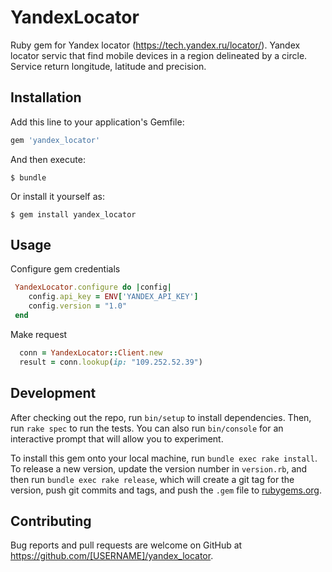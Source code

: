 # YandexLocator

Ruby gem for Yandex locator (https://tech.yandex.ru/locator/). Yandex locator servic that find mobile devices in a region delineated by a circle. Service return longitude, latitude and precision. 

## Installation

Add this line to your application's Gemfile:

```ruby
gem 'yandex_locator'
```

And then execute:

    $ bundle

Or install it yourself as:

    $ gem install yandex_locator

## Usage

Configure gem credentials 

```ruby
 YandexLocator.configure do |config|
    config.api_key = ENV['YANDEX_API_KEY']
    config.version = "1.0"
 end
```

Make request

```ruby
  conn = YandexLocator::Client.new
  result = conn.lookup(ip: "109.252.52.39")
```


## Development

After checking out the repo, run `bin/setup` to install dependencies. Then, run `rake spec` to run the tests. You can also run `bin/console` for an interactive prompt that will allow you to experiment.

To install this gem onto your local machine, run `bundle exec rake install`. To release a new version, update the version number in `version.rb`, and then run `bundle exec rake release`, which will create a git tag for the version, push git commits and tags, and push the `.gem` file to [rubygems.org](https://rubygems.org).

## Contributing

Bug reports and pull requests are welcome on GitHub at https://github.com/[USERNAME]/yandex_locator.

